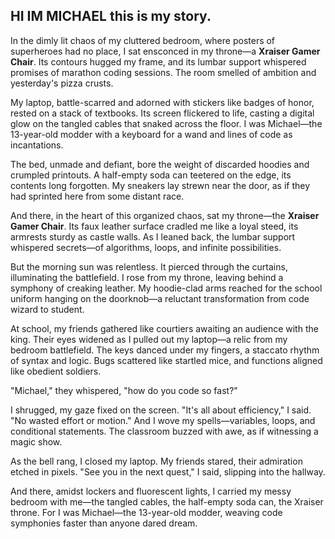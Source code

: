 HI IM MICHAEL this is my story.
---

In the dimly lit chaos of my cluttered bedroom, where posters of superheroes had no place, I sat ensconced in my throne—a **Xraiser Gamer Chair**. Its contours hugged my frame, and its lumbar support whispered promises of marathon coding sessions. The room smelled of ambition and yesterday's pizza crusts.

My laptop, battle-scarred and adorned with stickers like badges of honor, rested on a stack of textbooks. Its screen flickered to life, casting a digital glow on the tangled cables that snaked across the floor. I was Michael—the 13-year-old modder with a keyboard for a wand and lines of code as incantations.

The bed, unmade and defiant, bore the weight of discarded hoodies and crumpled printouts. A half-empty soda can teetered on the edge, its contents long forgotten. My sneakers lay strewn near the door, as if they had sprinted here from some distant race.

And there, in the heart of this organized chaos, sat my throne—the **Xraiser Gamer Chair**. Its faux leather surface cradled me like a loyal steed, its armrests sturdy as castle walls. As I leaned back, the lumbar support whispered secrets—of algorithms, loops, and infinite possibilities.

But the morning sun was relentless. It pierced through the curtains, illuminating the battlefield. I rose from my throne, leaving behind a symphony of creaking leather. My hoodie-clad arms reached for the school uniform hanging on the doorknob—a reluctant transformation from code wizard to student.

At school, my friends gathered like courtiers awaiting an audience with the king. Their eyes widened as I pulled out my laptop—a relic from my bedroom battlefield. The keys danced under my fingers, a staccato rhythm of syntax and logic. Bugs scattered like startled mice, and functions aligned like obedient soldiers.

"Michael," they whispered, "how do you code so fast?"

I shrugged, my gaze fixed on the screen. "It's all about efficiency," I said. "No wasted effort or motion." And I wove my spells—variables, loops, and conditional statements. The classroom buzzed with awe, as if witnessing a magic show.

As the bell rang, I closed my laptop. My friends stared, their admiration etched in pixels. "See you in the next quest," I said, slipping into the hallway.

And there, amidst lockers and fluorescent lights, I carried my messy bedroom with me—the tangled cables, the half-empty soda can, the Xraiser throne. For I was Michael—the 13-year-old modder, weaving code symphonies faster than anyone dared dream.
